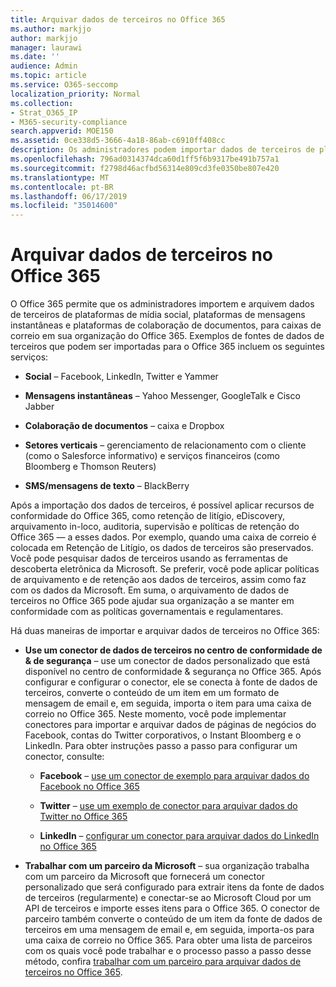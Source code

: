 ```yaml
---
title: Arquivar dados de terceiros no Office 365
ms.author: markjjo
author: markjjo
manager: laurawi
ms.date: ''
audience: Admin
ms.topic: article
ms.service: O365-seccomp
localization_priority: Normal
ms.collection:
- Strat_O365_IP
- M365-security-compliance
search.appverid: MOE150
ms.assetid: 0ce338d5-3666-4a18-86ab-c6910ff408cc
description: Os administradores podem importar dados de terceiros de plataformas de mídia social, plataformas de mensagens instantâneas e plataformas de colaboração de documentos para caixas de correio em sua organização do Office 365. Isso permite que você arquive dados de Facebook, Twitter e outras fontes de dados de terceiros no Office 365. Em seguida, você pode usar e aplicar recursos de conformidade do Office 365 (como retenção legal, eDiscovery, arquivamento in-loco e políticas de retenção) para dados de terceiros.
ms.openlocfilehash: 796ad0314374dca60d1ff5f6b9317be491b757a1
ms.sourcegitcommit: f2798d46acfbd56314e809cd3fe0350be807e420
ms.translationtype: MT
ms.contentlocale: pt-BR
ms.lasthandoff: 06/17/2019
ms.locfileid: "35014600"
---
```

# <a name="archive-third-party-data-in-office-365"></a>Arquivar dados de terceiros no Office 365

O Office 365 permite que os administradores importem e arquivem dados de terceiros de plataformas de mídia social, plataformas de mensagens instantâneas e plataformas de colaboração de documentos, para caixas de correio em sua organização do Office 365. Exemplos de fontes de dados de terceiros que podem ser importadas para o Office 365 incluem os seguintes serviços: 
  
- **Social** – Facebook, LinkedIn, Twitter e Yammer 
    
- **Mensagens instantâneas** – Yahoo Messenger, GoogleTalk e Cisco Jabber 
    
- **Colaboração de documentos** – caixa e Dropbox 
    
- **Setores verticais** – gerenciamento de relacionamento com o cliente (como o Salesforce informativo) e serviços financeiros (como Bloomberg e Thomson Reuters) 
    
- **SMS/mensagens de texto** – BlackBerry 
    
Após a importação dos dados de terceiros, é possível aplicar recursos de conformidade do Office 365, como retenção de litígio, eDiscovery, arquivamento in-loco, auditoria, supervisão e políticas de retenção do Office 365 — a esses dados. Por exemplo, quando uma caixa de correio é colocada em Retenção de Litígio, os dados de terceiros são preservados. Você pode pesquisar dados de terceiros usando as ferramentas de descoberta eletrônica da Microsoft. Se preferir, você pode aplicar políticas de arquivamento e de retenção aos dados de terceiros, assim como faz com os dados da Microsoft. Em suma, o arquivamento de dados de terceiros no Office 365 pode ajudar sua organização a se manter em conformidade com as políticas governamentais e regulamentares.

Há duas maneiras de importar e arquivar dados de terceiros no Office 365:

- **Use um conector de dados de terceiros no centro de conformidade de & de segurança** – use um conector de dados personalizado que está disponível no centro de conformidade & segurança no Office 365. Após configurar e configurar o conector, ele se conecta à fonte de dados de terceiros, converte o conteúdo de um item em um formato de mensagem de email e, em seguida, importa o item para uma caixa de correio no Office 365. Neste momento, você pode implementar conectores para importar e arquivar dados de páginas de negócios do Facebook, contas do Twitter corporativos, o Instant Bloomberg e o LinkedIn. Para obter instruções passo a passo para configurar um conector, consulte:
   
   - **Facebook** – [use um conector de exemplo para arquivar dados do Facebook no Office 365](archive-facebook-data-with-sample-connector.md)
  
   - **Twitter** – [use um exemplo de conector para arquivar dados do Twitter no Office 365](archive-twitter-data-with-sample-connector.md)
    
   - **LinkedIn** – [configurar um conector para arquivar dados do LinkedIn no Office 365](archive-linkedin-data.md)

- **Trabalhar com um parceiro da Microsoft** – sua organização trabalha com um parceiro da Microsoft que fornecerá um conector personalizado que será configurado para extrair itens da fonte de dados de terceiros (regularmente) e conectar-se ao Microsoft Cloud por um API de terceiros e importe esses itens para o Office 365. O conector de parceiro também converte o conteúdo de um item da fonte de dados de terceiros em uma mensagem de email e, em seguida, importa-os para uma caixa de correio no Office 365. Para obter uma lista de parceiros com os quais você pode trabalhar e o processo passo a passo desse método, confira [trabalhar com um parceiro para arquivar dados de terceiros no Office 365](work-with-partner-to-archive-third-party-data.md).